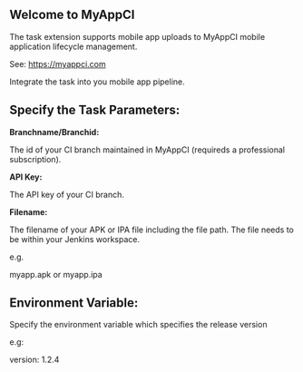 

## Welcome to MyAppCI

The task extension supports mobile app uploads to MyAppCI mobile application lifecycle management.

See: https://myappci.com

 
Integrate the task into you mobile app pipeline.

## Specify the Task Parameters:

 

**Branchname/Branchid:**

 
The id of your CI branch maintained in MyAppCI (requireds a professional subscription).

  
**API Key:**

The API key of your CI branch.


**Filename:**

The filename of your APK or IPA file including the file path. The file needs to be within your Jenkins workspace.

e.g.

myapp.apk or
myapp.ipa

 
## Environment Variable:

Specify the environment variable which specifies the release version

e.g:

version: 1.2.4